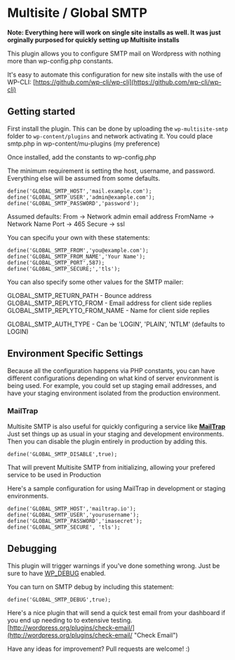 Multisite / Global SMTP
=================
**Note: Everything here will work on single site installs as well. It was just orginally purposed for quickly setting up Multisite installs**

This plugin allows you to configure SMTP mail on Wordpress with nothing more than wp-config.php constants.

It's easy to automate this configuration for new site installs with the use of WP-CLI: [https://github.com/wp-cli/wp-cli](https://github.com/wp-cli/wp-cli)

Getting started
---------------
First install the plugin. This can be done by uploading the `wp-multisite-smtp` folder to `wp-content/plugins` and network activating it. You could place smtp.php in wp-content/mu-plugins (my preference)

Once installed, add the constants to wp-config.php

The minimum requirement is setting the host, username, and password. Everything else will be assumed from some defaults.
```
define('GLOBAL_SMTP_HOST','mail.example.com');
define('GLOBAL_SMTP_USER','admin@example.com');
define('GLOBAL_SMTP_PASSWORD','password');
```

Assumed defaults:
From -> Network admin email address
FromName -> Network Name
Port -> 465
Secure -> ssl

You can specifu your own with these statements:
```
define('GLOBAL_SMTP_FROM','you@example.com');
define('GLOBAL_SMTP_FROM_NAME','Your Name');
define('GLOBAL_SMTP_PORT',587);
define('GLOBAL_SMTP_SECURE;','tls');
```

You can also specify some other values for the SMTP mailer:

GLOBAL_SMTP_RETURN_PATH - Bounce address
GLOBAL_SMTP_REPLYTO_FROM - Email address for client side replies
GLOBAL_SMTP_REPLYTO_FROM_NAME - Name for client side replies

GLOBAL_SMTP_AUTH_TYPE - Can be 'LOGIN', 'PLAIN', 'NTLM' (defaults to LOGIN)

Environment Specific Settings
-----------------------------
Because all the configuration happens via PHP constants, you can have different configurations depending on what kind of server environment is being used. For example, you could set up staging email addresses, and have your staging environment isolated from the production environment.

### MailTrap

Multisite SMTP is also useful for quickly configuring a service like **[MailTrap](https://mailtrap.io/ "MailTrap")** Just set things up as usual in your staging and development environments. Then you can disable the plugin entirely in production by adding this.

`define('GLOBAL_SMTP_DISABLE',true);`

That will prevent Multisite SMTP from initializing, allowing your prefered service to be used in Production

Here's a sample configuration for using MailTrap in development or staging environments.

```
define('GLOBAL_SMTP_HOST','mailtrap.io');
define('GLOBAL_SMTP_USER','yourusername');
define('GLOBAL_SMTP_PASSWORD','imasecret');
define('GLOBAL_SMTP_SECURE', 'tls');
```

Debugging
---------

This plugin will trigger warnings if you've done something wrong. Just be sure to have [WP_DEBUG](http://codex.wordpress.org/Debugging_in_WordPress#WP_DEBUG "Title") enabled. 

You can turn on SMTP debug by including this statement:

`define('GLOBAL_SMTP_DEBUG',true);`

Here's a nice plugin that will send a quick test email from your dashboard if you end up needing to to extensive testing.
[http://wordpress.org/plugins/check-email/](http://wordpress.org/plugins/check-email/ "Check Email")

Have any ideas for improvement? Pull requests are welcome! :)